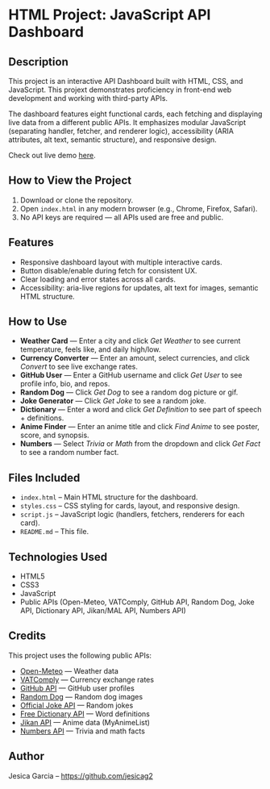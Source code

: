 # HTML Project: JavaScript API Dashboard

## Description
This project is an interactive API Dashboard built with HTML, CSS, and JavaScript. This projext demonstrates proficiency in front-end web development and working with third-party APIs.

The dashboard features eight functional cards, each fetching and displaying live data from a different public APIs. It emphasizes modular JavaScript (separating handler, fetcher, and renderer logic), accessibility (ARIA attributes, alt text, semantic structure), and responsive design.

Check out live demo [here](https://multiapidash.netlify.app/).

## How to View the Project
1. Download or clone the repository.
2. Open `index.html` in any modern browser (e.g., Chrome, Firefox, Safari).
3. No API keys are required — all APIs used are free and public.

## Features
- Responsive dashboard layout with multiple interactive cards.
- Button disable/enable during fetch for consistent UX.
- Clear loading and error states across all cards.
- Accessibility: aria-live regions for updates, alt text for images, semantic HTML structure.

## How to Use
- **Weather Card** — Enter a city and click *Get Weather* to see current temperature, feels like, and daily high/low.  
- **Currency Converter** — Enter an amount, select currencies, and click *Convert* to see live exchange rates.  
- **GitHub User** — Enter a GitHub username and click *Get User* to see profile info, bio, and repos.  
- **Random Dog** — Click *Get Dog* to see a random dog picture or gif.  
- **Joke Generator** — Click *Get Joke* to see a random joke.  
- **Dictionary** — Enter a word and click *Get Definition* to see part of speech + definitions.  
- **Anime Finder** — Enter an anime title and click *Find Anime* to see poster, score, and synopsis.  
- **Numbers** — Select *Trivia* or *Math* from the dropdown and click *Get Fact* to see a random number fact.  

## Files Included
- `index.html` – Main HTML structure for the dashboard.
- `styles.css` – CSS styling for cards, layout, and responsive design.
- `script.js` – JavaScript logic (handlers, fetchers, renderers for each card).
- `README.md` – This file.

## Technologies Used
- HTML5
- CSS3
- JavaScript
- Public APIs (Open-Meteo, VATComply, GitHub API, Random Dog, Joke API, Dictionary API, Jikan/MAL API, Numbers API)

## Credits
This project uses the following public APIs:  
- [Open-Meteo](https://open-meteo.com/) — Weather data  
- [VATComply](https://www.vatcomply.com/documentation#rates) — Currency exchange rates  
- [GitHub API](https://docs.github.com/en/rest) — GitHub user profiles  
- [Random Dog](https://random.dog/) — Random dog images  
- [Official Joke API](https://github.com/15Dkatz/official_joke_api) — Random jokes  
- [Free Dictionary API](https://dictionaryapi.dev/) — Word definitions  
- [Jikan API](https://jikan.moe/) — Anime data (MyAnimeList)  
- [Numbers API](http://numbersapi.com/) — Trivia and math facts

## Author
Jesica Garcia – https://github.com/jesicag2
